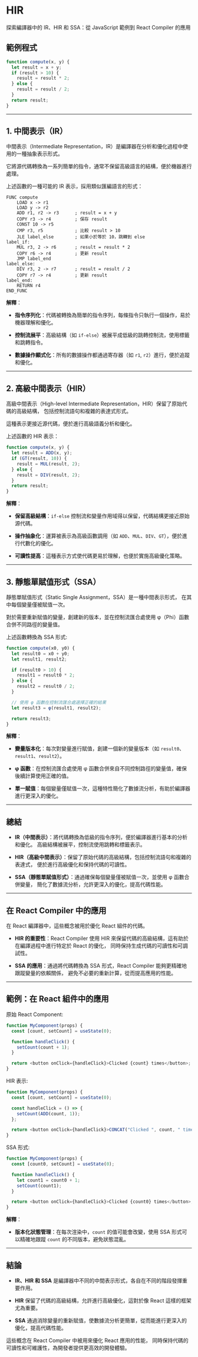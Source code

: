 # HIR

探索編譯器中的 IR、HIR 和 SSA：從 JavaScript 範例到 React Compiler 的應用

## 範例程式

```javascript
function compute(x, y) {
  let result = x + y;
  if (result > 10) {
    result = result * 2;
  } else {
    result = result / 2;
  }
  return result;
}
```

---

## 1. 中間表示（IR）

中間表示（Intermediate Representation，IR）是編譯器在分析和優化過程中使用的一種抽象表示形式。

它將源代碼轉換為一系列簡單的指令，通常不保留高級語言的結構，便於機器進行處理。

上述函數的一種可能的 IR 表示，採用類似匯編語言的形式：

```plaintext
FUNC compute
    LOAD x -> r1
    LOAD y -> r2
    ADD r1, r2 -> r3      ; result = x + y
    COPY r3 -> r4         ; 保存 result
    CONST 10 -> r5
    CMP r3, r5            ; 比較 result > 10
    JLE label_else        ; 如果小於等於 10，跳轉到 else
label_if:
    MUL r3, 2 -> r6       ; result = result * 2
    COPY r6 -> r4         ; 更新 result
    JMP label_end
label_else:
    DIV r3, 2 -> r7       ; result = result / 2
    COPY r7 -> r4         ; 更新 result
label_end:
    RETURN r4
END_FUNC
```

**解釋**：

- **指令序列化**：代碼被轉換為簡單的指令序列，每條指令只執行一個操作，易於機器理解和優化。

- **控制流展平**：高級結構（如 `if-else`）被展平成低級的跳轉控制流，使用標籤和跳轉指令。

- **數據操作顯式化**：所有的數據操作都通過寄存器（如 `r1`, `r2`）進行，便於追蹤和優化。

---

## 2. 高級中間表示（HIR）

高級中間表示（High-level Intermediate Representation，HIR）保留了原始代碼的高級結構，
包括控制流語句和複雜的表達式形式。

這種表示更接近源代碼，便於進行高級語義分析和優化。

上述函數的 HIR 表示：

```javascript
function compute(x, y) {
  let result = ADD(x, y);
  if (GT(result, 10)) {
    result = MUL(result, 2);
  } else {
    result = DIV(result, 2);
  }
  return result;
}
```

**解釋**：

- **保留高級結構**：`if-else` 控制流和變量作用域得以保留，代碼結構更接近原始源代碼。

- **操作抽象化**：運算被表示為高級函數調用（如 `ADD`、`MUL`、`DIV`、`GT`），便於進行代數化的優化。

- **可讀性提高**：這種表示方式使代碼更易於理解，也便於實施高級優化策略。

---

## 3. 靜態單賦值形式（SSA）

靜態單賦值形式（Static Single Assignment，SSA）是一種中間表示形式，
在其中每個變量僅被賦值一次。

對於需要重新賦值的變量，創建新的版本，並在控制流匯合處使用 φ（Phi）函數合併不同路徑的變量值。

上述函數轉換為 SSA 形式:

```javascript
function compute(x0, y0) {
  let result0 = x0 + y0;
  let result1, result2;

  if (result0 > 10) {
    result1 = result0 * 2;
  } else {
    result2 = result0 / 2;
  }

  // 使用 φ 函數在控制流匯合處選擇正確的結果
  let result3 = φ(result1, result2);

  return result3;
}
```

**解釋**：

- **變量版本化**：每次對變量進行賦值，創建一個新的變量版本（如 `result0`、`result1`、`result2`）。

- **φ 函數**：在控制流匯合處使用 φ 函數合併來自不同控制路徑的變量值，確保後續計算使用正確的值。

- **單一賦值**：每個變量僅賦值一次，這種特性簡化了數據流分析，有助於編譯器進行更深入的優化。

---

## 總結

- **IR（中間表示）**：將代碼轉換為低級的指令序列，便於編譯器進行基本的分析和優化。
  高級結構被展平，控制流使用跳轉和標籤表示。

- **HIR（高級中間表示）**：保留了原始代碼的高級結構，包括控制流語句和複雜的表達式，
  便於進行高級優化和保持代碼的可讀性。

- **SSA（靜態單賦值形式）**：通過確保每個變量僅被賦值一次，並使用 φ 函數合併變量，
  簡化了數據流分析，允許更深入的優化，提高代碼性能。

---

## 在 React Compiler 中的應用

在 React 編譯器中，這些概念被用於優化 React 組件的代碼。

- **HIR 的重要性**：React Compiler 使用 HIR 來保留代碼的高級結構，這有助於在編譯過程中進行特定於 React 的優化，
  同時保持生成代碼的可讀性和可調試性。

- **SSA 的應用**：通過將代碼轉換為 SSA 形式，React Compiler 能夠更精確地跟蹤變量的依賴關係，
  避免不必要的重新計算，從而提高應用的性能。

---

## 範例：在 React 組件中的應用

原始 React Component:

```javascript
function MyComponent(props) {
  const [count, setCount] = useState(0);

  function handleClick() {
    setCount(count + 1);
  }

  return <button onClick={handleClick}>Clicked {count} times</button>;
}
```

HIR 表示:

```javascript
function MyComponent(props) {
  const [count, setCount] = useState(0);

  const handleClick = () => {
    setCount(ADD(count, 1));
  };

  return <button onClick={handleClick}>CONCAT("Clicked ", count, " times")</button>;
}
```

SSA 形式:

```javascript
function MyComponent(props) {
  const [count0, setCount] = useState(0);

  function handleClick() {
    let count1 = count0 + 1;
    setCount(count1);
  }

  return <button onClick={handleClick}>Clicked {count0} times</button>;
}
```

**解釋**：

- **版本化狀態管理**：在每次渲染中，`count` 的值可能會改變，使用 SSA 形式可以精確地跟蹤 `count` 的不同版本，避免狀態混亂。

---

## 結論

- **IR、HIR 和 SSA** 是編譯器中不同的中間表示形式，各自在不同的階段發揮重要作用。

- **HIR** 保留了代碼的高級結構，允許進行高級優化，這對於像 React 這樣的框架尤為重要。

- **SSA** 通過消除變量的重新賦值，使數據流分析更簡單，從而能進行更深入的優化，提高代碼性能。

這些概念在 React Compiler 中被用來優化 React 應用的性能，
同時保持代碼的可讀性和可維護性，為開發者提供更高效的開發體驗。
